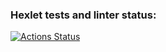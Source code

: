### Hexlet tests and linter status:
[![Actions Status](https://github.com/Alina-7/layout-designer-project-lvl1/workflows/hexlet-check/badge.svg)](https://github.com/Alina-7/layout-designer-project-lvl1/actions)